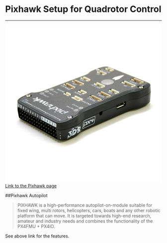 # Pixhawk Setup for Quadrotor Control

---

![Pixhawk](pixhawk-logo-view.jpg)
[Link to the Pixhawk page](https://pixhawk.org/modules/pixhawk)

##Pixhawk Autopilot

> PIXHAWK is a high-performance autopilot-on-module suitable for fixed wing, multi rotors, helicopters, cars, boats and any other robotic platform that can move. It is targeted towards high-end research, amateur and industry needs and combines the functionality of the PX4FMU + PX4IO.

See above link for the features.